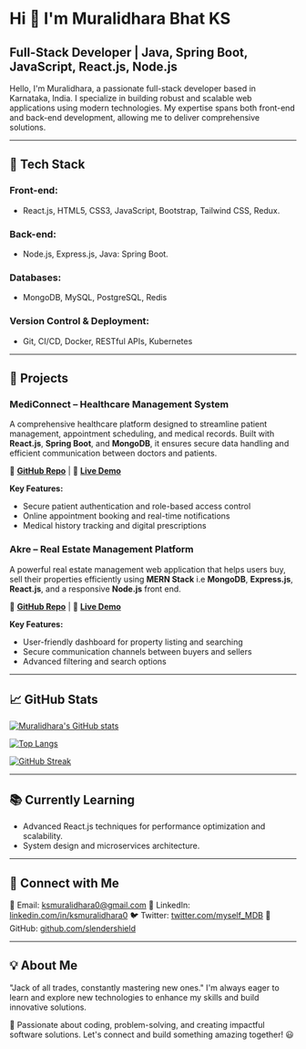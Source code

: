 # Hi 👋 I'm Muralidhara Bhat KS

## Full-Stack Developer | Java, Spring Boot, JavaScript, React.js, Node.js

Hello, I'm Muralidhara, a passionate full-stack developer based in Karnataka, India. I specialize in building robust and scalable web applications using modern technologies. 
My expertise spans both front-end and back-end development, allowing me to deliver comprehensive solutions.

---

## 🔧 Tech Stack

### Front-end:
- React.js, HTML5, CSS3, JavaScript, Bootstrap, Tailwind CSS, Redux.

### Back-end:
- Node.js, Express.js, Java: Spring Boot.

### Databases:
- MongoDB, MySQL, PostgreSQL, Redis

### Version Control & Deployment:
- Git, CI/CD, Docker, RESTful APIs, Kubernetes 

---

## 🚀 Projects

### MediConnect – Healthcare Management System
A comprehensive healthcare platform designed to streamline patient management, appointment scheduling, and medical records. Built with **React.js**, **Spring Boot**, and **MongoDB**, it ensures secure data handling and efficient communication between doctors and patients.

🔗 **[GitHub Repo](https://github.com/SlenderShield/MediConnect)** | 🔗 **[Live Demo](link-to-demo)**

**Key Features:**
- Secure patient authentication and role-based access control
- Online appointment booking and real-time notifications
- Medical history tracking and digital prescriptions

### Akre – Real Estate Management Platform
A powerful real estate management web application that helps users buy, sell their properties efficiently using **MERN Stack** i.e **MongoDB**, **Express.js**, **React.js**, and a responsive **Node.js** front end.

🔗 **[GitHub Repo](https://github.com/akrenow/)** | 🔗 **[Live Demo](https://akrenow.in/)**

**Key Features:**
- User-friendly dashboard for property listing and searching
- Secure communication channels between buyers and sellers
- Advanced filtering and search options

---

## 📈 GitHub Stats

[![Muralidhara's GitHub stats](https://github-readme-stats.vercel.app/api?username=slendershield&show_icons=true&theme=dark)](https://github.com/slendershield)

[![Top Langs](https://github-readme-stats.vercel.app/api/top-langs/?username=slendershield&layout=compact&theme=dark)](https://github.com/slendershield)

[![GitHub Streak](https://github-readme-streak-stats.herokuapp.com/?user=slendershield&theme=dark)](https://github.com/slendershield)

---

## 📚 Currently Learning
- Advanced React.js techniques for performance optimization and scalability.
- System design and microservices architecture.

---

## 💬 Connect with Me

📧 Email: [ksmuralidhara0@gmail.com](mailto:ksmuralidhara0@gmail.com)
💼 LinkedIn: [linkedin.com/in/ksmuralidhara0](https://www.linkedin.com/in/ksmuralidhara0)
🐦 Twitter: [twitter.com/myself_MDB](https://www.twitter.com/myself_MDB)
📌 GitHub: [github.com/slendershield](https://www.github.com/slendershield)

---

## 💡 About Me
"Jack of all trades, constantly mastering new ones." I'm always eager to learn and explore new technologies to enhance my skills and build innovative solutions.

🚀 Passionate about coding, problem-solving, and creating impactful software solutions. Let's connect and build something amazing together! 😃
